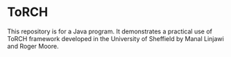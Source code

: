 # ToRCH

This repository is for a Java program. It demonstrates a practical use of ToRCH framework developed in the University of Sheffield by Manal Linjawi and Roger Moore.
